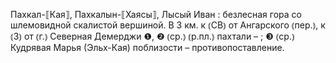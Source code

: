 ---
---

Пахкал-⟦Кая⟧, Пахкалын-⟦Хаясы⟧, Лысый Иван
: безлесная гора со шлемовидной скалистой вершиной. В 3 км. к ⦅СВ⦆ от Ангарского ⦅пер.⦆, к ⦅З⦆ от ⦅г.⦆ Северная Демерджи ❶, ❷ ⦅ср.⦆ ⦅р.пл.⦆ пахтали – ; ❸ ⦅ср.⦆ Кудрявая Марья (Эльх-Кая) поблизости – противопоставление.
